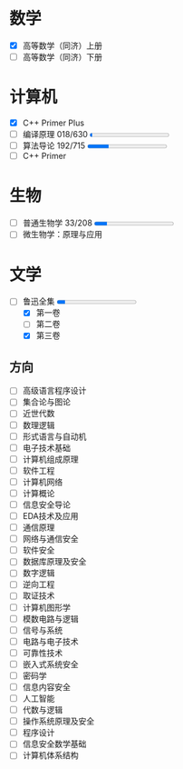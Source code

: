 # 数学
  - [x] 高等数学（同济）上册
  - [ ] 高等数学（同济）下册

# 计算机
  - [x] C++ Primer Plus
  - [ ] 编译原理 018/630 <progress id="read_p" max="630" value="18"> 剩余：612 Pages </progress>
  - [ ] 算法导论 192/715 <progress id="read_p" max="715" value="192"> 剩余：523 Pages </progress>
  - [ ] C++ Primer

# 生物
  - [ ] 普通生物学 33/208 <progress id="read_p" max="208" value="33"></progress>
  - [ ] 微生物学：原理与应用

# 文学
  - [ ] 鲁迅全集 <progress id="read_p" max="20" value="2"></progress>
    - [x] 第一卷
    - [ ] 第二卷
    - [x] 第三卷

## 方向
  - [ ] 高级语言程序设计
  - [ ] 集合论与图论
  - [ ] 近世代数
  - [ ] 数理逻辑
  - [ ] 形式语言与自动机
  - [ ] 电子技术基础
  - [ ] 计算机组成原理
  - [ ] 软件工程
  - [ ] 计算机网络
  - [ ] 计算概论
  - [ ] 信息安全导论
  - [ ] EDA技术及应用
  - [ ] 通信原理
  - [ ] 网络与通信安全
  - [ ] 软件安全
  - [ ] 数据库原理及安全
  - [ ] 数字逻辑
  - [ ] 逆向工程
  - [ ] 取证技术
  - [ ] 计算机图形学
  - [ ] 模数电路与逻辑
  - [ ] 信号与系统
  - [ ] 电路与电子技术
  - [ ] 可靠性技术
  - [ ] 嵌入式系统安全
  - [ ] 密码学
  - [ ] 信息内容安全
  - [ ] 人工智能
  - [ ] 代数与逻辑
  - [ ] 操作系统原理及安全
  - [ ] 程序设计
  - [ ] 信息安全数学基础
  - [ ] 计算机体系结构
